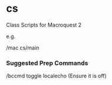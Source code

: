 # cs
Class Scripts for Macroquest 2

e.g. 

/mac cs/main

### Suggested Prep Commands

/bccmd toggle localecho
(Ensure it is off)